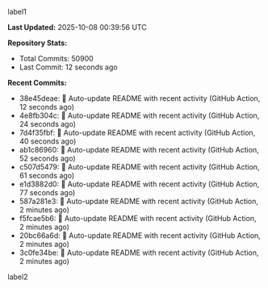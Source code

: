 
label1 
<!-- ACTIVITY_START -->
**Last Updated:** 2025-10-08 00:39:56 UTC

**Repository Stats:**
- Total Commits: 50900
- Last Commit: 12 seconds ago

**Recent Commits:**
- 38e45deae: 🤖 Auto-update README with recent activity (GitHub Action, 12 seconds ago)
- 4e8fb304c: 🤖 Auto-update README with recent activity (GitHub Action, 24 seconds ago)
- 7d4f35fbf: 🤖 Auto-update README with recent activity (GitHub Action, 40 seconds ago)
- ab1c86960: 🤖 Auto-update README with recent activity (GitHub Action, 52 seconds ago)
- c507d5479: 🤖 Auto-update README with recent activity (GitHub Action, 61 seconds ago)
- e1d3882d0: 🤖 Auto-update README with recent activity (GitHub Action, 77 seconds ago)
- 587a281e3: 🤖 Auto-update README with recent activity (GitHub Action, 2 minutes ago)
- f5fcae5b6: 🤖 Auto-update README with recent activity (GitHub Action, 2 minutes ago)
- 20bc66a6d: 🤖 Auto-update README with recent activity (GitHub Action, 2 minutes ago)
- 3c0fe34be: 🤖 Auto-update README with recent activity (GitHub Action, 2 minutes ago)
<!-- ACTIVITY_END -->

label2
